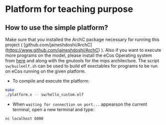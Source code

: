 # Platform for teaching purpose #

## How to use the simple platform? ##

Make sure that you installed the ArchC package necessary for running this project ( [github.com/jaineshdoshi/ArchC] (https://www.github.com/jaineshdoshi/ArchC) ).
Also if you want to execute more programs on the model, please install the eCos Operating system from [here](http://ecos.sourceware.org/getstart.html) and along with the gnutools for the mips architecture. The script ``sw/buileelf.sh`` can be used to build elf exectables for programs to be run on eCos running on the given platform. 

* To compile and execute the platform:

```bash
make
./platform.x -- sw/hello_custom.elf
```
* When ``waiting for connection on port...`` appearson the current terminal, open a new terminal and type:

```bash
nc localhost 6000
```

